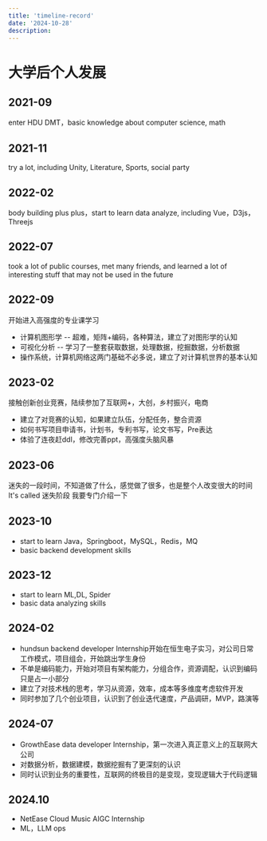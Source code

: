 ```yaml
---
title: 'timeline-record'
date: '2024-10-28'
description: 
---
```


# 大学后个人发展

## 2021-09
enter HDU DMT，basic knowledge about computer science, math 
## 2021-11
try a lot, including Unity, Literature, Sports, social party
## 2022-02
body building plus plus，start to learn data analyze, including Vue，D3js，Threejs
## 2022-07
took a lot of public courses, met many friends, and learned a lot of interesting stuff that may not be used in the future
## 2022-09
开始进入高强度的专业课学习
- 计算机图形学 -- 超难，矩阵+编码，各种算法，建立了对图形学的认知
- 可视化分析 -- 学习了一整套获取数据，处理数据，挖掘数据，分析数据
- 操作系统，计算机网络这两门基础不必多说，建立了对计算机世界的基本认知

## 2023-02
接触创新创业竞赛，陆续参加了互联网+，大创，乡村振兴，电商
- 建立了对竞赛的认知，如果建立队伍，分配任务，整合资源
- 如何书写项目申请书，计划书，专利书写，论文书写，Pre表达
- 体验了连夜赶ddl，修改完善ppt，高强度头脑风暴

## 2023-06
迷失的一段时间，不知道做了什么，感觉做了很多，也是整个人改变很大的时间
It's called 迷失阶段
我要专门介绍一下

## 2023-10
- start to learn Java，Springboot，MySQL，Redis，MQ
- basic backend development skills

## 2023-12
- start to learn ML,DL, Spider
- basic data analyzing skills

## 2024-02 
- hundsun backend developer Internship开始在恒生电子实习，对公司日常工作模式，项目组会，开始跳出学生身份
- 不单是编码能力，开始对项目有架构能力，分组合作，资源调配，认识到编码只是占一小部分
- 建立了对技术栈的思考，学习从资源，效率，成本等多维度考虑软件开发
- 同时参加了几个创业项目，认识到了创业迭代速度，产品调研，MVP，路演等

## 2024-07
- GrowthEase data developer Internship，第一次进入真正意义上的互联网大公司
- 对数据分析，数据建模，数据挖掘有了更深刻的认识
- 同时认识到业务的重要性，互联网的终极目的是变现，变现逻辑大于代码逻辑

## 2024.10
- NetEase Cloud Music AIGC Internship
- ML，LLM ops

